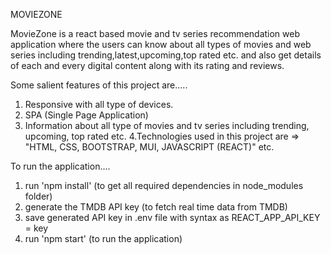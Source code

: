 MOVIEZONE

MovieZone is a react based movie and tv series recommendation web application where the users can know about all types of movies and web series including trending,latest,upcoming,top rated etc. and also get details of each and every digital content along with its rating and reviews.


Some salient features of this project are.....
1. Responsive with all type of devices.
2. SPA (Single Page Application)
3. Information about all type of movies and tv series including trending, upcoming, top rated etc.
4.Technologies used in this project are => "HTML, CSS, BOOTSTRAP, MUI, JAVASCRIPT (REACT)" etc.

To run the application....
1. run 'npm install' (to get all required dependencies in node_modules folder)
2. generate the TMDB API key (to fetch real time data from TMDB)
3. save generated API key in .env file with syntax as REACT_APP_API_KEY = key
4. run 'npm start' (to run the application)


